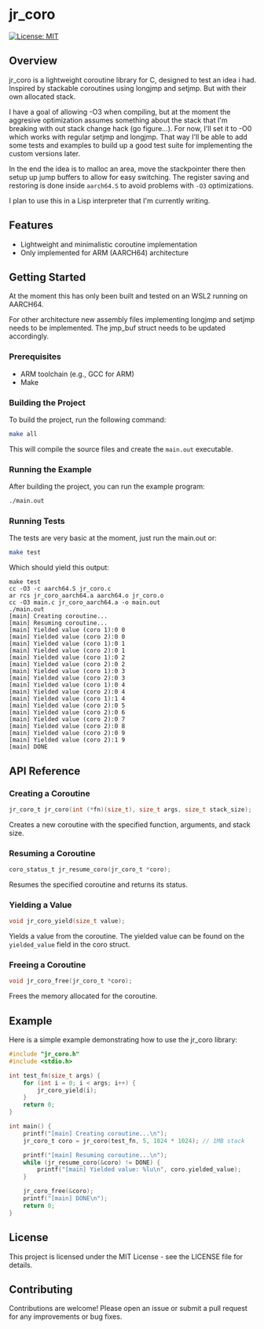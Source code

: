 # jr_coro

[![License: MIT](https://img.shields.io/badge/License-MIT-yellow.svg)](LICENSE)

## Overview

jr_coro is a lightweight coroutine library for C, designed to test an idea i had. Inspired by stackable coroutines using longjmp and setjmp. But with their own allocated stack.

I have a goal of allowing -O3 when compiling, but at the moment the aggresive optimization assumes something about the stack that I'm breaking with out stack change hack (go figure...). For now, I'll set it to -O0 which works with regular setjmp and longjmp. That way I'll be able to add some tests and examples to build up a good test suite for implementing the custom versions later.

In the end the idea is to malloc an area, move the stackpointer there then setup up jump buffers to allow for easy switching. The register saving and restoring is done inside `aarch64.S` to avoid problems with `-O3` optimizations.

I plan to use this in a Lisp interpreter that I'm currently writing.

## Features

- Lightweight and minimalistic coroutine implementation
- Only implemented for ARM (AARCH64) architecture

## Getting Started

At the moment this has only been built and tested on an WSL2 running on AARCH64.

For other architecture new assembly files implementing longjmp and setjmp needs to be implemented. The jmp_buf struct needs to be updated accordingly.

### Prerequisites

- ARM toolchain (e.g., GCC for ARM)
- Make

### Building the Project

To build the project, run the following command:

```sh
make all
```

This will compile the source files and create the `main.out` executable.

### Running the Example

After building the project, you can run the example program:

```sh
./main.out
```

### Running Tests

The tests are very basic at the moment, just run the main.out or:

```sh
make test
```

Which should yield this output:

```
make test
cc -O3 -c aarch64.S jr_coro.c
ar rcs jr_coro_aarch64.a aarch64.o jr_coro.o
cc -O3 main.c jr_coro_aarch64.a -o main.out
./main.out
[main] Creating coroutine...
[main] Resuming coroutine...
[main] Yielded value (coro 1):0 0
[main] Yielded value (coro 2):0 0
[main] Yielded value (coro 1):0 1
[main] Yielded value (coro 2):0 1
[main] Yielded value (coro 1):0 2
[main] Yielded value (coro 2):0 2
[main] Yielded value (coro 1):0 3
[main] Yielded value (coro 2):0 3
[main] Yielded value (coro 1):0 4
[main] Yielded value (coro 2):0 4
[main] Yielded value (coro 1):1 4
[main] Yielded value (coro 2):0 5
[main] Yielded value (coro 2):0 6
[main] Yielded value (coro 2):0 7
[main] Yielded value (coro 2):0 8
[main] Yielded value (coro 2):0 9
[main] Yielded value (coro 2):1 9
[main] DONE
```

## API Reference

### Creating a Coroutine

```c
jr_coro_t jr_coro(int (*fn)(size_t), size_t args, size_t stack_size);
```

Creates a new coroutine with the specified function, arguments, and stack size.

### Resuming a Coroutine

```c
coro_status_t jr_resume_coro(jr_coro_t *coro);
```

Resumes the specified coroutine and returns its status.

### Yielding a Value

```c
void jr_coro_yield(size_t value);
```

Yields a value from the coroutine.
The yielded value can be found on the `yielded_value` field in the coro struct.

### Freeing a Coroutine

```c
void jr_coro_free(jr_coro_t *coro);
```

Frees the memory allocated for the coroutine.

## Example

Here is a simple example demonstrating how to use the jr_coro library:

```c
#include "jr_coro.h"
#include <stdio.h>

int test_fn(size_t args) {
    for (int i = 0; i < args; i++) {
        jr_coro_yield(i);
    }
    return 0;
}

int main() {
    printf("[main] Creating coroutine...\n");
    jr_coro_t coro = jr_coro(test_fn, 5, 1024 * 1024); // 1MB stack

    printf("[main] Resuming coroutine...\n");
    while (jr_resume_coro(&coro) != DONE) {
        printf("[main] Yielded value: %lu\n", coro.yielded_value);
    }

    jr_coro_free(&coro);
    printf("[main] DONE\n");
    return 0;
}
```

## License

This project is licensed under the MIT License - see the LICENSE
 file for details.

## Contributing

Contributions are welcome! Please open an issue or submit a pull request for any improvements or bug fixes.
